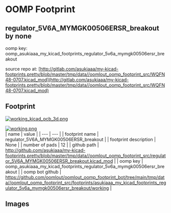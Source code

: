 # OOMP Footprint  
## regulator_5V6A_MYMGK00506ERSR_breakout  by none  
  
oomp key: oomp_asukiaaa_my_kicad_footprints_regulator_5v6a_mymgk00506ersr_breakout  
  
source repo at: [http://gitlab.com/asukiaaa/my-kicad-footprints.pretty/blob/master/tmp/data//oomlout_oomp_footprint_src/WQFN48-0707.kicad_mod](http://gitlab.com/asukiaaa/my-kicad-footprints.pretty/blob/master/tmp/data//oomlout_oomp_footprint_src/WQFN48-0707.kicad_mod)  
## Footprint  
  
[![working_kicad_pcb_3d.png](working_kicad_pcb_3d_600.png)](working_kicad_pcb_3d.png)  
  
[![working.png](working_600.png)](working.png)  
| name | value | 
| --- | --- | 
| footprint name | regulator_5V6A_MYMGK00506ERSR_breakout | 
| footprint description | None | 
| number of pads | 12 | 
| github path | http://github.com/asukiaaa/my-kicad-footprints.pretty/blob/master/tmp/data//oomlout_oomp_footprint_src/regulator_5V6A_MYMGK00506ERSR_breakout.kicad_mod | 
| oomp key | oomp_asukiaaa_my_kicad_footprints_regulator_5v6a_mymgk00506ersr_breakout | 
| oomp bot github | https://github.com/oomlout/oomlout_oomp_footprint_bot/tree/main/tmp/data//oomlout_oomp_footprint_src/footprints/asukiaaa_my_kicad_footprints_regulator_5v6a_mymgk00506ersr_breakout/working | 
## Images  
